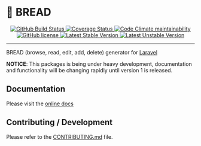 # 🍞 BREAD

<p align="center">
    <a href="https://github.com/boldbrush/bread/actions?query=branch%3Amaster+workflow%3Abuild">
        <img alt="GitHub Build Status" src="https://github.com/boldbrush/bread/workflows/build/badge.svg?branch=master">
    </a>
    <a href="https://coveralls.io/github/boldbrush/bread?branch=master">
        <img alt="Coverage Status" src="https://coveralls.io/repos/github/boldbrush/bread/badge.svg?branch=master">
    </a>
    <a href="https://codeclimate.com/github/boldbrush/bread">
        <img alt="Code Climate maintainability" src="https://img.shields.io/codeclimate/maintainability-percentage/boldbrush/bread?branch=master">
    </a>
    <a href="https://github.com/boldbrush/bread/blob/master/LICENSE">
        <img alt="GitHub license" src="https://img.shields.io/github/license/boldbrush/bread">
    </a>
    <a href="https://packagist.org/packages/boldbrush/bread">
        <img alt="Latest Stable Version" src="https://poser.pugx.org/boldbrush/bread/v">
    </a>
    <a href="https://packagist.org/packages/boldbrush/bread">
        <img alt="Latest Unstable Version" src="https://poser.pugx.org/boldbrush/bread/v/unstable">
    </a>
</p>

------

BREAD (browse, read, edit, add, delete) generator for [Laravel](https://laravel.com/)

__NOTICE__: This packages is being under heavy development, documentation and functionality will be changing rapidly until version 1 is released.

## Documentation

Please visit the [online docs](https://boldbrush.github.io/bread)

## Contributing / Development

Please refer to the [CONTRIBUTING.md](./CONTRIBUTING.md) file.
